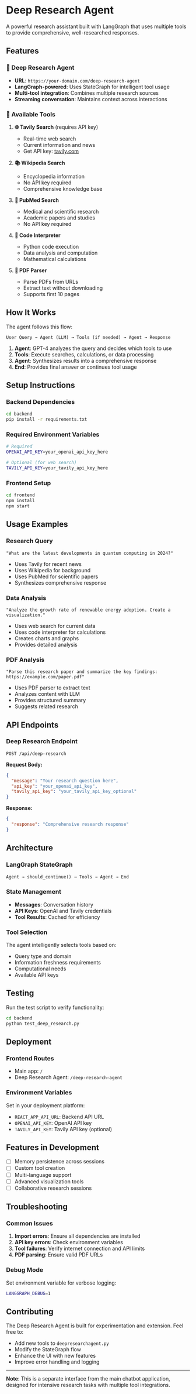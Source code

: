 # Deep Research Agent

A powerful research assistant built with LangGraph that uses multiple tools to provide comprehensive, well-researched responses.

## Features

### 🧠 Deep Research Agent
- **URL**: `https://your-domain.com/deep-research-agent`
- **LangGraph-powered**: Uses StateGraph for intelligent tool usage
- **Multi-tool integration**: Combines multiple research sources
- **Streaming conversation**: Maintains context across interactions

### 🔧 Available Tools

1. **🌐 Tavily Search** (requires API key)
   - Real-time web search
   - Current information and news
   - Get API key: [tavily.com](https://tavily.com)

2. **📚 Wikipedia Search**
   - Encyclopedia information
   - No API key required
   - Comprehensive knowledge base

3. **🧬 PubMed Search**
   - Medical and scientific research
   - Academic papers and studies
   - No API key required

4. **🐍 Code Interpreter**
   - Python code execution
   - Data analysis and computation
   - Mathematical calculations

5. **📄 PDF Parser**
   - Parse PDFs from URLs
   - Extract text without downloading
   - Supports first 10 pages

## How It Works

The agent follows this flow:
```
User Query → Agent (LLM) → Tools (if needed) → Agent → Response
```

1. **Agent**: GPT-4 analyzes the query and decides which tools to use
2. **Tools**: Execute searches, calculations, or data processing
3. **Agent**: Synthesizes results into a comprehensive response
4. **End**: Provides final answer or continues tool usage

## Setup Instructions

### Backend Dependencies
```bash
cd backend
pip install -r requirements.txt
```

### Required Environment Variables
```bash
# Required
OPENAI_API_KEY=your_openai_api_key_here

# Optional (for web search)
TAVILY_API_KEY=your_tavily_api_key_here
```

### Frontend Setup
```bash
cd frontend
npm install
npm start
```

## Usage Examples

### Research Query
```
"What are the latest developments in quantum computing in 2024?"
```
- Uses Tavily for recent news
- Uses Wikipedia for background
- Uses PubMed for scientific papers
- Synthesizes comprehensive response

### Data Analysis
```
"Analyze the growth rate of renewable energy adoption. Create a visualization."
```
- Uses web search for current data
- Uses code interpreter for calculations
- Creates charts and graphs
- Provides detailed analysis

### PDF Analysis
```
"Parse this research paper and summarize the key findings: https://example.com/paper.pdf"
```
- Uses PDF parser to extract text
- Analyzes content with LLM
- Provides structured summary
- Suggests related research

## API Endpoints

### Deep Research Endpoint
```
POST /api/deep-research
```

**Request Body:**
```json
{
  "message": "Your research question here",
  "api_key": "your_openai_api_key",
  "tavily_api_key": "your_tavily_api_key_optional"
}
```

**Response:**
```json
{
  "response": "Comprehensive research response"
}
```

## Architecture

### LangGraph StateGraph
```python
Agent → should_continue() → Tools → Agent → End
```

### State Management
- **Messages**: Conversation history
- **API Keys**: OpenAI and Tavily credentials
- **Tool Results**: Cached for efficiency

### Tool Selection
The agent intelligently selects tools based on:
- Query type and domain
- Information freshness requirements
- Computational needs
- Available API keys

## Testing

Run the test script to verify functionality:
```bash
cd backend
python test_deep_research.py
```

## Deployment

### Frontend Routes
- Main app: `/`
- Deep Research Agent: `/deep-research-agent`

### Environment Variables
Set in your deployment platform:
- `REACT_APP_API_URL`: Backend API URL
- `OPENAI_API_KEY`: OpenAI API key
- `TAVILY_API_KEY`: Tavily API key (optional)

## Features in Development

- [ ] Memory persistence across sessions
- [ ] Custom tool creation
- [ ] Multi-language support
- [ ] Advanced visualization tools
- [ ] Collaborative research sessions

## Troubleshooting

### Common Issues

1. **Import errors**: Ensure all dependencies are installed
2. **API key errors**: Check environment variables
3. **Tool failures**: Verify internet connection and API limits
4. **PDF parsing**: Ensure valid PDF URLs

### Debug Mode
Set environment variable for verbose logging:
```bash
LANGGRAPH_DEBUG=1
```

## Contributing

The Deep Research Agent is built for experimentation and extension. Feel free to:
- Add new tools to `deepresearchagent.py`
- Modify the StateGraph flow
- Enhance the UI with new features
- Improve error handling and logging

---

**Note**: This is a separate interface from the main chatbot application, designed for intensive research tasks with multiple tool integrations. 